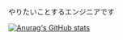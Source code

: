 やりたいことするエンジニアです

[![Anurag's GitHub stats](https://github-readme-stats.vercel.app/api?username=Sangun-Kang)](https://github.com/Sangun-Kang/github-readme-stats)
